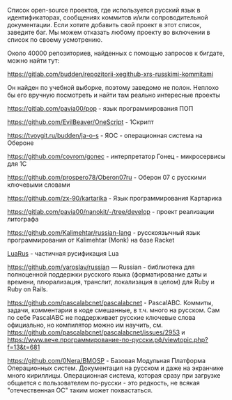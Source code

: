 Список open-source проектов, где используется русский язык в идентификаторах, сообщениях коммитов и/или сопроводительной документации. Если хотите добавить свой проект в этот список, заведите баг. Мы можем отказать любому проекту во включении в список по своему усмотрению. 

Около 40000 репозиториев, найденных с помощью запросов к бигдате, можно найти тут:

https://gitlab.com/budden/repozitorii-xegithub-xrs-russkimi-kommitami

Он найден по учебной выборке, поэтому заведомо не полон. Неплохо бы его вручную посмотреть и найти там реально интересные проекты

https://gitlab.com/pavia00/pop - язык программирования ПОП

https://github.com/EvilBeaver/OneScript - 1Скрипт

https://tvoygit.ru/budden/ja-o-s - ЯОС - операционная система на Обероне

https://github.com/covrom/gonec - интерпретатор Гонец - микросервисы для 1С

https://github.com/prospero78/Oberon07ru - Оберон 07 с русскими ключевыми словами

https://github.com/zx-90/kartarika - Язык программирования Картарика

https://gitlab.com/pavia00/nanokit/-/tree/develop - проект реализации литографа

https://github.com/Kalimehtar/russian-lang - русскоязычный язык программирования от Kalimehtar (Monk) на базе Racket

[LuaRus](https://github.com/rst256/LuaRus/blob/master/tutorial/tutorial1.txt) - частичная русификация Lua

https://github.com/yaroslav/russian — Russian - библиотека для полноценной поддержки русского языка (форматирование даты и времени, плюрализация, транслит, локализация в целом) для Ruby и Ruby on Rails.

https://github.com/pascalabcnet/pascalabcnet - PascalABC. Коммиты, задачи, комментарии в коде смешанные, в т.ч. много на русском. Сам по себе PascalABC не поддерживает русские ключевые слова официально, но компилятор можно им научить, см. https://github.com/pascalabcnet/pascalabcnet/issues/2953 и https://www.вече.программирование-по-русски.рф/viewtopic.php?f=13&t=681

https://github.com/0Nera/BMOSP - Базовая Модульная Платформа Операционных систем. Документация на русском и даже на экранчике много кириллицы. Операционная система, которая сразу при загрузке общается с пользователем по-русски - это редкость, не всякая "отечественная ОС" таким может похвастаться. 
